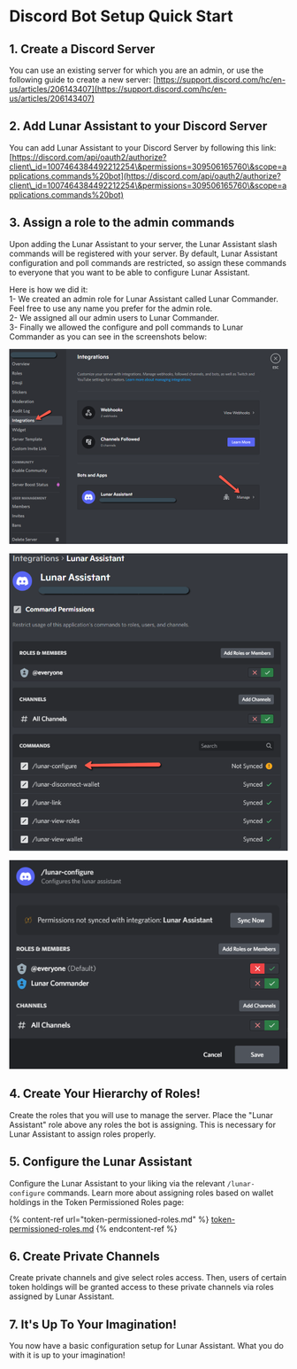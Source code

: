# Discord Bot Setup Quick Start

## 1. Create a Discord Server

You can use an existing server for which you are an admin, or use the following guide to create a new server: [https://support.discord.com/hc/en-us/articles/206143407](https://support.discord.com/hc/en-us/articles/206143407)

## 2. Add Lunar Assistant to your Discord Server

You can add Lunar Assistant to your Discord Server by following this link: [https://discord.com/api/oauth2/authorize?client\_id=1007464384492212254\&permissions=309506165760\&scope=applications.commands%20bot](https://discord.com/api/oauth2/authorize?client\_id=1007464384492212254\&permissions=309506165760\&scope=applications.commands%20bot)

## 3. Assign a role to the admin commands

Upon adding the Lunar Assistant to your server, the Lunar Assistant slash commands will be registered with your server. By default, Lunar Assistant configuration and poll commands are restricted, so assign these commands to everyone that you want to be able to configure Lunar Assistant.

Here is how we did it: \
1- We created an admin role for Lunar Assistant called Lunar Commander. Feel free to use any name you prefer for the admin role.\
2- We assigned all our admin users to Lunar Commander. \
3- Finally we allowed the configure and poll commands to Lunar Commander as you can see in the screenshots below:

![](<../../.gitbook/assets/image (3).png>)

![](<../../.gitbook/assets/image (3) (1).png>)

&#x20;![](<../../.gitbook/assets/image (1) (1).png>)

## 4. Create Your Hierarchy of Roles!&#x20;

Create the roles that you will use to manage the server. Place the "Lunar Assistant" role above any roles the bot is assigning. This is necessary for Lunar Assistant to assign roles properly.

## 5. Configure the Lunar Assistant&#x20;

Configure the Lunar Assistant to your liking via the relevant `/lunar-configure` commands. Learn more about assigning roles based on wallet holdings in the Token Permissioned Roles page:

{% content-ref url="token-permissioned-roles.md" %}
[token-permissioned-roles.md](token-permissioned-roles.md)
{% endcontent-ref %}

## 6. Create Private Channels

Create private channels and give select roles access. Then, users of certain token holdings will be granted access to these private channels via roles assigned by Lunar Assistant.

## 7. It's Up To Your Imagination!

You now have a basic configuration setup for Lunar Assistant. What you do with it is up to your imagination!
